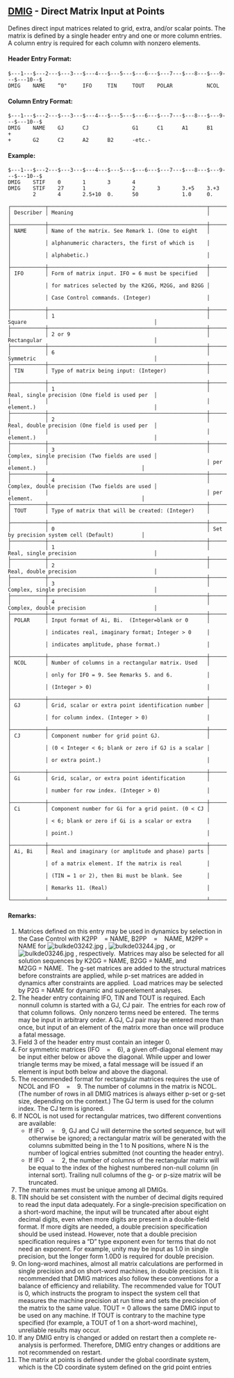## [DMIG](https://help.hexagonmi.com/bundle/MSC_Nastran_2022.4/page/Nastran_Combined_Book/qrg/bulkde/TOC.DMIG.xhtml) - Direct Matrix Input at Points

Defines direct input matrices related to grid, extra, and/or scalar points. The matrix is defined by a single header entry and one or more column entries. A column entry is required for each column with nonzero elements.

#### Header Entry Format:

```nastran
$---1---$---2---$---3---$---4---$---5---$---6---$---7---$---8---$---9---$---10--$
DMIG    NAME    “0"     IFO     TIN     TOUT    POLAR           NCOL            
```

#### Column Entry Format:

```nastran
$---1---$---2---$---3---$---4---$---5---$---6---$---7---$---8---$---9---$---10--$
DMIG    NAME    GJ      CJ              G1      C1      A1      B1      +       
+       G2      C2      A2      B2      -etc.-                                  
```

#### Example:

```nastran
$---1---$---2---$---3---$---4---$---5---$---6---$---7---$---8---$---9---$---10--$
DMIG    STIF    0       1       3       4                                       
DMIG    STIF    27      1               2       3       3.+5    3.+3            
        2       4       2.5+10  0.      50              1.0     0.              
```

```text
┌───────────┬───────────────────────────────────────────────────┬────────────────────────────────────────────────┐
│ Describer │ Meaning                                           │                                                │
├───────────┼───────────────────────────────────────────────────┼────────────────────────────────────────────────┤
│ NAME      │ Name of the matrix. See Remark 1. (One to eight   │                                                │
│           │ alphanumeric characters, the first of which is    │                                                │
│           │ alphabetic.)                                      │                                                │
├───────────┼───────────────────────────────────────────────────┼────────────────────────────────────────────────┤
│ IFO       │ Form of matrix input. IFO = 6 must be specified   │                                                │
│           │ for matrices selected by the K2GG, M2GG, and B2GG │                                                │
│           │ Case Control commands. (Integer)                  │                                                │
├───────────┼───────────────────────────────────────────────────┼────────────────────────────────────────────────┤
│           │ 1                                                 │ Square                                         │
├───────────┼───────────────────────────────────────────────────┼────────────────────────────────────────────────┤
│           │ 2 or 9                                            │ Rectangular                                    │
├───────────┼───────────────────────────────────────────────────┼────────────────────────────────────────────────┤
│           │ 6                                                 │ Symmetric                                      │
├───────────┼───────────────────────────────────────────────────┼────────────────────────────────────────────────┤
│ TIN       │ Type of matrix being input: (Integer)             │                                                │
├───────────┼───────────────────────────────────────────────────┼────────────────────────────────────────────────┤
│           │ 1                                                 │ Real, single precision (One field is used per  │
│           │                                                   │ element.)                                      │
├───────────┼───────────────────────────────────────────────────┼────────────────────────────────────────────────┤
│           │ 2                                                 │ Real, double precision (One field is used per  │
│           │                                                   │ element.)                                      │
├───────────┼───────────────────────────────────────────────────┼────────────────────────────────────────────────┤
│           │ 3                                                 │ Complex, single precision (Two fields are used │
│           │                                                   │ per element.)                                  │
├───────────┼───────────────────────────────────────────────────┼────────────────────────────────────────────────┤
│           │ 4                                                 │ Complex, double precision (Two fields are used │
│           │                                                   │ per element.                                   │
├───────────┼───────────────────────────────────────────────────┼────────────────────────────────────────────────┤
│ TOUT      │ Type of matrix that will be created: (Integer)    │                                                │
├───────────┼───────────────────────────────────────────────────┼────────────────────────────────────────────────┤
│           │ 0                                                 │ Set by precision system cell (Default)         │
├───────────┼───────────────────────────────────────────────────┼────────────────────────────────────────────────┤
│           │ 1                                                 │ Real, single precision                         │
├───────────┼───────────────────────────────────────────────────┼────────────────────────────────────────────────┤
│           │ 2                                                 │ Real, double precision                         │
├───────────┼───────────────────────────────────────────────────┼────────────────────────────────────────────────┤
│           │ 3                                                 │ Complex, single precision                      │
├───────────┼───────────────────────────────────────────────────┼────────────────────────────────────────────────┤
│           │ 4                                                 │ Complex, double precision                      │
├───────────┼───────────────────────────────────────────────────┼────────────────────────────────────────────────┤
│ POLAR     │ Input format of Ai, Bi.  (Integer=blank or 0      │                                                │
│           │ indicates real, imaginary format; Integer > 0     │                                                │
│           │ indicates amplitude, phase format.)               │                                                │
├───────────┼───────────────────────────────────────────────────┼────────────────────────────────────────────────┤
│ NCOL      │ Number of columns in a rectangular matrix. Used   │                                                │
│           │ only for IFO = 9. See Remarks 5. and 6.           │                                                │
│           │ (Integer > 0)                                     │                                                │
├───────────┼───────────────────────────────────────────────────┼────────────────────────────────────────────────┤
│ GJ        │ Grid, scalar or extra point identification number │                                                │
│           │ for column index. (Integer > 0)                   │                                                │
├───────────┼───────────────────────────────────────────────────┼────────────────────────────────────────────────┤
│ CJ        │ Component number for grid point GJ.               │                                                │
│           │ (0 < Integer < 6; blank or zero if GJ is a scalar │                                                │
│           │ or extra point.)                                  │                                                │
├───────────┼───────────────────────────────────────────────────┼────────────────────────────────────────────────┤
│ Gi        │ Grid, scalar, or extra point identification       │                                                │
│           │ number for row index. (Integer > 0)               │                                                │
├───────────┼───────────────────────────────────────────────────┼────────────────────────────────────────────────┤
│ Ci        │ Component number for Gi for a grid point. (0 < CJ │                                                │
│           │ < 6; blank or zero if Gi is a scalar or extra     │                                                │
│           │ point.)                                           │                                                │
├───────────┼───────────────────────────────────────────────────┼────────────────────────────────────────────────┤
│ Ai, Bi    │ Real and imaginary (or amplitude and phase) parts │                                                │
│           │ of a matrix element. If the matrix is real        │                                                │
│           │ (TIN = 1 or 2), then Bi must be blank. See        │                                                │
│           │ Remarks 11. (Real)                                │                                                │
└───────────┴───────────────────────────────────────────────────┴────────────────────────────────────────────────┘
```

#### Remarks:

1. Matrices defined on this entry may be used in dynamics by selection in the Case Control with K2PP    = NAME, B2PP    =    NAME, M2PP =    NAME for  ![bulkde03242.jpg](https://help-be.hexagonmi.com/bundle/MSC_Nastran_2022.4/page/Nastran_Combined_Book/qrg/bulkde/../../../assets/bulkde03242.jpg?_LANG=enus) ,  ![bulkde03244.jpg](https://help-be.hexagonmi.com/bundle/MSC_Nastran_2022.4/page/Nastran_Combined_Book/qrg/bulkde/../../../assets/bulkde03244.jpg?_LANG=enus) , or  ![bulkde03246.jpg](https://help-be.hexagonmi.com/bundle/MSC_Nastran_2022.4/page/Nastran_Combined_Book/qrg/bulkde/../../../assets/bulkde03246.jpg?_LANG=enus) , respectively.  Matrices may also be selected for all solution sequences by K2GG = NAME, B2GG = NAME, and M2GG = NAME.  The g-set matrices are added to the structural matrices before constraints are applied, while p-set matrices are added in dynamics after constraints are applied.  Load matrices may be selected by P2G = NAME for dynamic and superelement analyses.
2. The header entry containing IFO, TIN and TOUT is required. Each nonnull column is started with a GJ, CJ pair.  The entries for each row of that column follows.  Only nonzero terms need be entered.  The terms may be input in arbitrary order. A GJ, CJ pair may be entered more than once, but input of an element of the matrix more than once will produce a fatal message.
3. Field 3 of the header entry must contain an integer 0.
4. For symmetric matrices (IFO    =    6), a given off-diagonal element may be input either below or above the diagonal. While upper and lower triangle terms may be mixed, a fatal message will be issued if an element is input both below and above the diagonal.
5. The recommended format for rectangular matrices requires the use of NCOL and IFO    =    9. The number of columns in the matrix is NCOL. (The number of rows in all DMIG matrices is always either p-set or g-set size, depending on the context.) The GJ term is used for the column index. The CJ term is ignored.
6. If NCOL is not used for rectangular matrices, two different conventions are available:
     - If IFO    =    9, GJ and CJ will determine the sorted sequence, but will otherwise be ignored; a rectangular matrix will be generated with the columns submitted being in the 1 to N positions, where N is the number of logical entries submitted (not counting the header entry).
     - If IFO    =    2, the number of columns of the rectangular matrix will be equal to the index of the highest numbered non-null column (in internal sort). Trailing null columns of the g- or p-size matrix will be truncated.
7. The matrix names must be unique among all DMIGs.
8. TIN should be set consistent with the number of decimal digits required to read the input data adequately. For a single-precision specification on a short-word machine, the input will be truncated after about eight decimal digits, even when more digits are present in a double-field format. If more digits are needed, a double precision specification should be used instead. However, note that a double precision specification requires a “D” type exponent even for terms that do not need an exponent. For example, unity may be input as 1.0 in single precision, but the longer form 1.0D0 is required for double precision.
9. On long-word machines, almost all matrix calculations are performed in single precision and on short-word machines, in double precision. It is recommended that DMIG matrices also follow these conventions for a balance of efficiency and reliability. The recommended value for TOUT is 0, which instructs the program to inspect the system cell that measures the machine precision at run time and sets the precision of the matrix to the same value. TOUT = 0 allows the same DMIG input to be used on any machine. If TOUT is contrary to the machine type specified (for example, a TOUT of 1 on a short-word machine), unreliable results may occur.
10. If any DMIG entry is changed or added on restart then a complete re-analysis is performed. Therefore, DMIG entry changes or additions are not recommended on restart.
11. The matrix at points is defined under the global coordinate system, which is the CD coordinate system defined on the grid point entries
